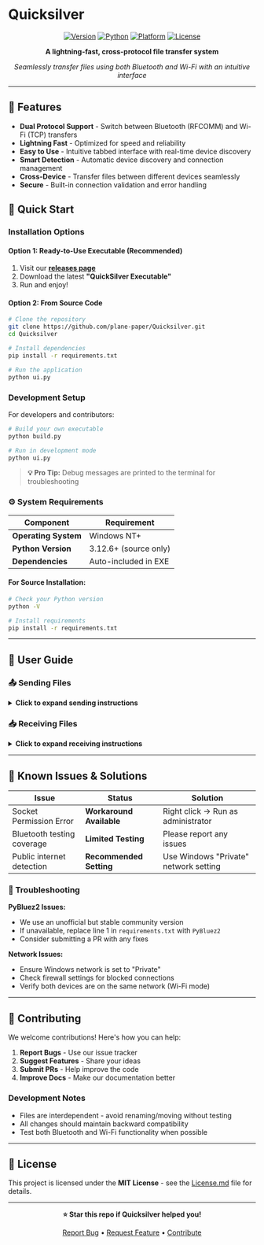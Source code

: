 # Quicksilver

<div align="center">

[![Version](https://img.shields.io/github/v/release/plane-paper/Quicksilver?style=for-the-badge&logo=github&color=blue)](https://github.com/plane-paper/Quicksilver/releases)
[![Python](https://img.shields.io/badge/python-3.12.6+-green?style=for-the-badge&logo=python&logoColor=white)](https://github.com/plane-paper/Quicksilver/blob/main/requirements.txt)
[![Platform](https://img.shields.io/badge/platform-windows-lightgrey?style=for-the-badge&logo=windows&logoColor=white)](https://en.wikipedia.org/wiki/Windows_NT)
[![License](https://img.shields.io/badge/license-MIT-blue?style=for-the-badge)](https://github.com/plane-paper/Quicksilver/blob/main/License.md)

**A lightning-fast, cross-protocol file transfer system**

*Seamlessly transfer files using both Bluetooth and Wi-Fi with an intuitive interface*

</div>

---

## 🌟 Features

- **Dual Protocol Support** - Switch between Bluetooth (RFCOMM) and Wi-Fi (TCP) transfers
- **Lightning Fast** - Optimized for speed and reliability
- **Easy to Use** - Intuitive tabbed interface with real-time device discovery
- **Smart Detection** - Automatic device discovery and connection management
- **Cross-Device** - Transfer files between different devices seamlessly
- **Secure** - Built-in connection validation and error handling

## 🚀 Quick Start

### Installation Options

#### Option 1: Ready-to-Use Executable (Recommended)
1. Visit our [**releases page**](https://github.com/plane-paper/Quicksilver/releases)
2. Download the latest **"QuickSilver Executable"**
3. Run and enjoy!

#### Option 2: From Source Code
```bash
# Clone the repository
git clone https://github.com/plane-paper/Quicksilver.git
cd Quicksilver

# Install dependencies
pip install -r requirements.txt

# Run the application
python ui.py
```

### Development Setup

For developers and contributors:

```bash
# Build your own executable
python build.py

# Run in development mode
python ui.py
```

> **💡 Pro Tip:** Debug messages are printed to the terminal for troubleshooting

### ⚙️ System Requirements

| Component | Requirement |
|-----------|-------------|
| **Operating System** | Windows NT+ |
| **Python Version** | 3.12.6+ (source only) |
| **Dependencies** | Auto-included in EXE |

#### For Source Installation:
```bash
# Check your Python version
python -V

# Install requirements
pip install -r requirements.txt
```

---

## 📖 User Guide

### 📤 Sending Files

<details>
<summary><strong>Click to expand sending instructions</strong></summary>

1. **Choose Your File**
   - Click **"Browse"** or enter the file path directly
   
2. **Select Transfer Method**
   - **Wi-Fi**: Uses TCP for fast local network transfers
   - **Bluetooth**: Uses RFCOMM for device-to-device transfers
   
3. **Find Your Target Device**
   - Click **"Refresh"** to update the device list
   - Select your target device from the list
   
4. **Send**
   - Click **"Send"** to initiate transfer
   - Monitor progress and check for completion

> **⚠️ Note:** Devices not responding for 10+ seconds may be unavailable

</details>

### 📥 Receiving Files

<details>
<summary><strong>Click to expand receiving instructions</strong></summary>

1. **Configure Receiver Settings**
   - **Wi-Fi Mode**: Broadcasts your device to the local network
   - **Bluetooth Mode**: Enables Bluetooth file services
   
2. **Monitor Connections**
   - Check the log for incoming connection attempts
   - View real-time status updates
   
3. **Accept Files**
   - A popup appears when files are incoming
   - Choose your save location
   - Click **"Cancel"** to reject unwanted transfers

> **🔒 Security:** You have full control over which files to accept

</details>

---

## 🐛 Known Issues & Solutions

| Issue | Status | Solution |
|-------|--------|----------|
| Socket Permission Error | **Workaround Available** | Right click -> Run as administrator |
| Bluetooth testing coverage | **Limited Testing** | Please report any issues |
| Public internet detection | **Recommended Setting** | Use Windows "Private" network setting |

### 🔧 Troubleshooting

**PyBluez2 Issues:**
- We use an unofficial but stable community version
- If unavailable, replace line 1 in `requirements.txt` with `PyBluez2`
- Consider submitting a PR with any fixes

**Network Issues:**
- Ensure Windows network is set to "Private"
- Check firewall settings for blocked connections
- Verify both devices are on the same network (Wi-Fi mode)

---

## 🤝 Contributing

We welcome contributions! Here's how you can help:

1. **Report Bugs** - Use our issue tracker
2. **Suggest Features** - Share your ideas
3. **Submit PRs** - Help improve the code
4. **Improve Docs** - Make our documentation better

### Development Notes
- Files are interdependent - avoid renaming/moving without testing
- All changes should maintain backward compatibility
- Test both Bluetooth and Wi-Fi functionality when possible

---

## 📄 License

This project is licensed under the **MIT License** - see the [License.md](https://github.com/plane-paper/Quicksilver/blob/main/License.md) file for details.

---

<div align="center">

**⭐ Star this repo if Quicksilver helped you!**

[Report Bug](https://github.com/plane-paper/Quicksilver/issues) • [Request Feature](https://github.com/plane-paper/Quicksilver/issues) • [Contribute](https://github.com/plane-paper/Quicksilver/pulls)

</div>